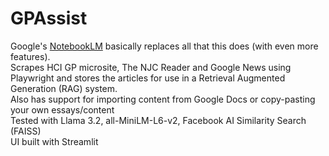 # GPAssist
Google's [NotebookLM](https://notebooklm.google/) basically replaces all that this does (with even more features). \
Scrapes HCI GP microsite, The NJC Reader and Google News using Playwright and stores the articles for use in a Retrieval Augmented Generation (RAG) system.\
Also has support for importing content from Google Docs or copy-pasting your own essays/content\
Tested with Llama 3.2, all-MiniLM-L6-v2, Facebook AI Similarity Search (FAISS)\
UI built with Streamlit 
